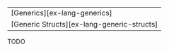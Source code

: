 ||
|--------|
| [Generics][ex-lang-generics] |
| [Generic Structs][ex-lang-generic-structs] |

<div class="hidden">
TODO
</div>
